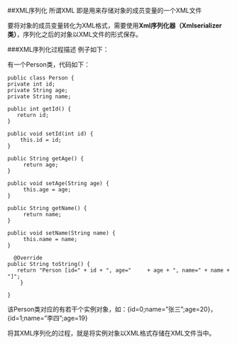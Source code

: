 ##XML序列化
所谓XML 即是用来存储对象的成员变量的一个XML文件

要将对象的成员变量转化为XML格式，需要使用**Xml序列化器（Xmlserializer类）**，序列化之后的对象以XML文件的形式保存。

###XML序列化过程描述
例子如下：

有一个Person类，代码如下：

	public class Person {  
    private int id;  
    private String age;  
    private String name;  

    public int getId() {  
       return id;  
  	}  

  	public void setId(int id) {
		this.id = id;  
 	}  
	
 	public String getAge() {  
 	     return age;  
 	}  
	
 	public void setAge(String age) {  
  	     this.age = age;  
  	}  
	
  	public String getName() {  
  	     return name;  
 	}  
	
 	public void setName(String name) {  
 	     this.name = name;  
 	}  
	
 	  @Override  
 	public String toString() {  
  	   return "Person [id=" + id + ", age=" 	+ age + ", name=" + name + "]";  
  		}  

	}

该Person类对应的有若干个实例对象，如：{id=0;name=”张三”;age=20}，{id=1;name=”李四”;age=19}

将其XML序列化的过程，就是将实例对象以XML格式存储在XML文件当中。